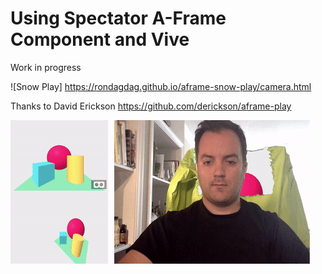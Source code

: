 # Using Spectator A-Frame Component and Vive

Work in progress

![Snow Play] https://rondagdag.github.io/aframe-snow-play/camera.html

Thanks to David Erickson https://github.com/derickson/aframe-play

![Spectator](https://github.com/derickson/aframe-play/blob/master/greenscreencomposite.gif?raw=true "Spectator Work In Progress")